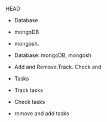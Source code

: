 

 HEAD
 
- Database
  
- mongoDB

- mongosh.

- Database:  mongoDB, mongosh

- Add and Remove.Track. Check and
- Tasks

- Track tasks
  
- Check tasks

- remove and add tasks
